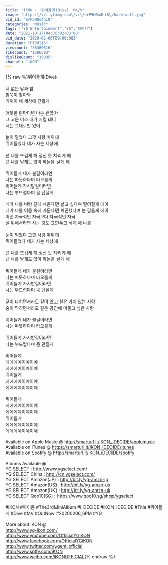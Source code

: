 ```yaml
---
title: "iKON - '뛰어들게(Dive)' M\/V"
image: "https:\/\/i.ytimg.com\/vi\/brP5M0o4hi8\/hqdefault.jpg"
vid_id: "brP5M0o4hi8"
categories: "Music"
tags: ["YG Entertainment","YG","와이지"]
date: "2021-10-17T04:06:02+03:00"
vid_date: "2020-02-06T09:00:08Z"
duration: "PT3M21S"
viewcount: "36360616"
likeCount: "1586593"
dislikeCount: "19035"
channel: "iKON"
---
```

{% raw %}뛰어들게(Dive)<br /><br />너 없는 낮과 밤<br />침묵이 찾아와<br />기꺼이 네 세상에 갇힐게<br /><br />애틋한 한마디면 나는 괜찮아<br />그 고운 미소 내가 지킬 테니<br />너는 그대로만 있어<br /><br />눈이 멀었다 그깟 사랑 따위에<br />뛰어들었다 네가 사는 세상에<br /><br />넌 나를 뜨겁게 해 정신 못 차리게 해 <br />넌 나를 날개도 없이 하늘을 날게 해<br /><br />뛰어들게 네가 불길이라면<br />나는 따뜻하다며 타오를게<br />뛰어들게 가시밭길이라면<br />나는 부드럽다며 몸 던질게<br /><br />네가 나를 벼랑 끝에 세운다면 날고 싶다며 떨어질게 에이<br />네가 나를 어둠 속에 가둔다면 피곤했다며 눈 감을게 에이<br />어떤 자극적인 자극보다 자극적인 자극<br />널 위해서라면 사는 것도 그만두고 싶게 해 나를<br /><br />눈이 멀었다 그깟 사랑 따위에<br />뛰어들었다 네가 사는 세상에<br /><br />넌 나를 뜨겁게 해 정신 못 차리게 해 <br />넌 나를 날개도 없이 하늘을 날게 해<br /><br />뛰어들게 네가 불길이라면<br />나는 따뜻하다며 타오를게<br />뛰어들게 가시밭길이라면<br />나는 부드럽다며 몸 던질게<br /><br />굳이 다치면서라도 같이 있고 싶은 가치 있는 사람<br />숨이 막히면서라도 같은 공간에 머물고 싶은 사람<br /><br />뛰어들게 네가 불길이라면<br />나는 따뜻하다며 타오를게<br /><br />뛰어들게 가시밭길이라면<br />나는 부드럽다며 몸 던질게<br /><br />뛰어들게 <br />에에에예이예이예<br />에에에예이예이예  <br />뛰어들게<br />에에에예이예이예<br />에에에예이예이예<br /><br />뛰어들게 <br />에에에예이예이예<br />에에에예이예이예  <br />뛰어들게<br />에에에예이예이예<br />에에에예이예이예<br /><br />Available on Apple Music @ <a rel="nofollow" target="blank" href="http://smarturl.it/iKON_iDECIDE/applemusic">http://smarturl.it/iKON_iDECIDE/applemusic</a><br />Available on iTunes @ <a rel="nofollow" target="blank" href="https://smarturl.it/iKON_iDECIDE/itunes">https://smarturl.it/iKON_iDECIDE/itunes</a><br />Available on Spotify @ <a rel="nofollow" target="blank" href="http://smarturl.it/iKON_iDECIDE/spotify">http://smarturl.it/iKON_iDECIDE/spotify</a><br /><br />Albums Available @<br />YG SELECT : <a rel="nofollow" target="blank" href="http://www.ygselect.com/">http://www.ygselect.com/</a><br />YG SELECT China : <a rel="nofollow" target="blank" href="http://cn.ygselect.com/">http://cn.ygselect.com/</a><br />YG SELECT Amazon(JP) : <a rel="nofollow" target="blank" href="http://bit.ly/yg-amzn-jp">http://bit.ly/yg-amzn-jp</a><br />YG SELECT Amazon(US) : <a rel="nofollow" target="blank" href="http://bit.ly/yg-amzn-us">http://bit.ly/yg-amzn-us</a><br />YG SELECT Amazon(UK) : <a rel="nofollow" target="blank" href="http://bit.ly/yg-amzn-uk">http://bit.ly/yg-amzn-uk</a><br />YG SELECT Qoo10(SG) : <a rel="nofollow" target="blank" href="https://www.qoo10.sg/shop/ygselect">https://www.qoo10.sg/shop/ygselect</a><br /><br />#iKON #아이콘 #The3rdMiniAlbum #i_DECIDE #iKON_iDECIDE #Title #뛰어들게 #Dive #MV #OutNow #20200206_6PM #YG<br /><br />More about iKON @<br /><a rel="nofollow" target="blank" href="http://www.yg-ikon.com/">http://www.yg-ikon.com/</a><br /><a rel="nofollow" target="blank" href="http://www.youtube.com/OfficialYGiKON">http://www.youtube.com/OfficialYGiKON</a><br /><a rel="nofollow" target="blank" href="http://www.facebook.com/OfficialYGiKON">http://www.facebook.com/OfficialYGiKON</a><br /><a rel="nofollow" target="blank" href="http://www.twitter.com/ygent_official">http://www.twitter.com/ygent_official</a><br /><a rel="nofollow" target="blank" href="http://www.sptfy.com/iKON">http://www.sptfy.com/iKON</a><br /><a rel="nofollow" target="blank" href="http://www.weibo.com/iKONOFFICIAL">http://www.weibo.com/iKONOFFICIAL</a>{% endraw %}
